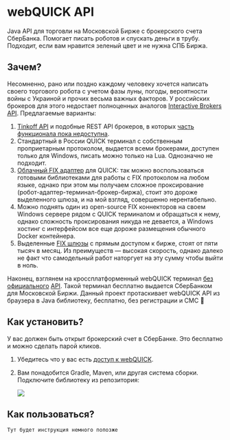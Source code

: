 # webQUICK API

Java API для торговли на Московской Бирже с брокерского счета СберБанка. Помогает писать роботов и спускать деньги в трубу. Подходит, если вам нравится зеленый цвет и не нужна СПБ Биржа.

## Зачем?

Несомненно, рано или поздно каждому человеку хочется написать своего торгового робота с учетом фазы луны, погоды, вероятности войны с Украиной и прочих весьма важных факторов. У российских брокеров для этого недостает полноценных аналогов [Interactive Brokers API](https://www.interactivebrokers.com/en/trading/ib-api.php). Предлагаемые варианты:

1. [Tinkoff API](https://www.tinkoff.ru/invest/open-api) и подобные REST API брокеров, в которых [часть функционала пока недоступна](https://habr.com/ru/post/592093/#comment_23810459).
2. Стандартный в России QUICK терминал с собственным проприетарным протоколом, выдается всеми брокерами, доступен только для Windows, писать можно только на Lua. Однозначно не подходит.
3. [Облачный FIX адаптер](https://arqatech.com/ru/products/quik/modules/integration-solutions/fix-software-interfaces/) для QUICK: так можно воспользоваться готовыми библиотеками для работы с FIX протоколом на любом языке, однако при этом мы получаем сложное проксирование (робот-адаптер-терминал-брокер-биржа), стоит это дороже выделенного шлюза, и на мой взгляд, совершенно нерентабельно.
4. Можно поднять один из open-source FIX коннекторов на своем Windows сервере рядом с QUICK терминалом и обращаться к нему, однако сложность проксирования никуда не девается, а Windows хостинг с интерфейсом все еще дороже размещения обычного Docker контейнера.
5. Выделенные [FIX шлюзы](https://www.moex.com/s442) с прямым доступом к бирже, стоят от пяти тысяч в месяц. Из преимуществ — высокая скорость, однако далеко не факт что самодельный работ наторгует на эту сумму чтобы выйти в ноль. 

Наконец, взглянем на кроссплатформенный webQUICK терминал [без официального](https://forum.quik.ru/forum16/topic3431) [API](https://forum.quik.ru/forum8/topic6047). Такой терминал бесплатно выдается СберБанком для Московской Биржи. Данный проект протаскивает webQUICK API из браузера в Java библиотеку, бесплатно, без регистрации и СМС 🙂 

## Как установить?

У вас должен быть открыт брокерский счет в СберБанке. Это бесплатно и можно сделать парой кликов.

1. Убедитесь что у вас есть [доступ к webQUICK](https://www.sberbank.ru/ru/person/investments/broker_service/quik?tab=install).
2. Вам понадобится Gradle, Maven, или другая система сборки. Подключите библиотеку из репозитория:  

   [![](https://jitpack.io/v/demidko/webquick.svg)](https://jitpack.io/#demidko/webquick)

## Как пользоваться?

```kotlin
Тут будет инструкция немного попозже
```






